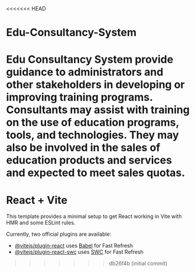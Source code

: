 <<<<<<< HEAD
# Edu-Consultancy-System
Edu Consultancy System  provide guidance to administrators and other stakeholders in developing or  improving training programs. Consultants may assist with training on the use of education  programs, tools, and technologies. They may also be involved in the sales of education  products and services and expected to meet sales quotas. 
=======
# React + Vite

This template provides a minimal setup to get React working in Vite with HMR and some ESLint rules.

Currently, two official plugins are available:

- [@vitejs/plugin-react](https://github.com/vitejs/vite-plugin-react/blob/main/packages/plugin-react/README.md) uses [Babel](https://babeljs.io/) for Fast Refresh
- [@vitejs/plugin-react-swc](https://github.com/vitejs/vite-plugin-react-swc) uses [SWC](https://swc.rs/) for Fast Refresh
>>>>>>> db26f4b (initial commit)
